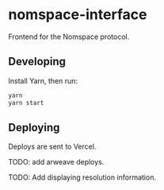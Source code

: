 # nomspace-interface

Frontend for the Nomspace protocol.

## Developing

Install Yarn, then run:

```bash
yarn
yarn start
```

## Deploying

Deploys are sent to Vercel.

TODO: add arweave deploys.

TODO: Add displaying resolution information.
